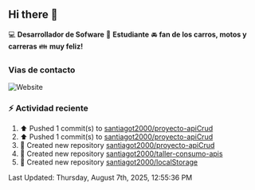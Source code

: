 ## Hi there 👋

:computer: **Desarrollador de Sofware**
:pencil: **Estudiante**
:oncoming_automobile: **fan de los carros, motos y carreras**
:family: **muy feliz!**

### Vias de contacto
![Website](https://img.shields.io/website?url=https%3A%2F%2Fgithub.com%2Fsantiagot2000)

### :zap: Actividad reciente
<!--RECENT_ACTIVITY:start-->
1. ⬆️ Pushed 1 commit(s) to [santiagot2000/proyecto-apiCrud](https://github.com/santiagot2000/proyecto-apiCrud)<br>
2. ⬆️ Pushed 1 commit(s) to [santiagot2000/proyecto-apiCrud](https://github.com/santiagot2000/proyecto-apiCrud)<br>
3. 📔 Created new repository [santiagot2000/proyecto-apiCrud](https://github.com/santiagot2000/proyecto-apiCrud)<br>
4. 📔 Created new repository [santiagot2000/taller-consumo-apis](https://github.com/santiagot2000/taller-consumo-apis)<br>
5. 📔 Created new repository [santiagot2000/localStorage](https://github.com/santiagot2000/localStorage)<br>
<!--RECENT_ACTIVITY:end-->
<!--RECENT_ACTIVITY:last_update-->
Last Updated: Thursday, August 7th, 2025, 12:55:36 PM
<!--RECENT_ACTIVITY:last_update_end-->
